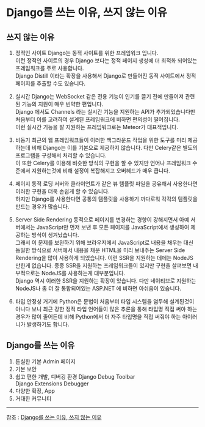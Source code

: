 
# Django를 쓰는 이유, 쓰지 않는 이유

## 쓰지 않는 이유
1. 정적인 사이트
Django는 동적 사이트를 위한 프레임워크 입니다.  
이런 정적인 사이트의 경우 Django 보다는 정적 페이지 생성에 더 최적화 되어있는 프레임워크를 주로 사용합니다.  
Django Distill 이라는 확장을 사용해서 Django로 만들어진 동적 사이트에서 정적 페이지를 추출할 수도 있습니다.

2. 실시간
Django는 WebSocket 같은 전용 기능이 인기를 끌기 전에 만들어져 관련된 기능의 지원이 매우 빈약한 편입니다.  
Django 에서도 Channels 라는 실시간 기능을 지원하는 API가 추가되었습니다만 처음부터 이를 고려하여 설계된 프레임워크에 비하면 편의성이 떨어집니다.  
이런 실시간 기능을 잘 지원하는 프레임워크로는 Meteor가 대표적입니다.  

3. 비동기
최근의 웹 프레임워크들이 이러한 백그라운드 작업을 위한 도구를 미리 제공하는데 비해 Django는 이를 기본으로 제공하지 않습니다. 다만 Celery같은 별도의 프로그램을 구성해서 처리할 수 있습니다.  
이 또한 Celery를 이용해 비슷한 방식의 구현을 할 수 있지만 언어나 프레임워크 수준에서 지원하는것에 비해 설정이 복잡해지고 오버헤드가 매우 큽니다.  

4. 페이지 동적 로딩
서버와 클라이언트가 같은 뷰 템플릿 파일을 공유해서 사용한다면 이러한 구현을 더욱 손쉽게 할 수 있습니다.  
하지만 Django를 사용한다면 공통의 템플릿을 사용하기 까다로워 각각의 템플릿을 만드는 경우가 많습니다.  

5. Server Side Rendering
동적으로 페이지를 변경하는 경향이 강해지면서 아예 서버에서는 JavaScript만 먼저 보낸 후 모든 페이지를 JavaScript에서 생성하여 제공하는 방식이 생겨났습니다.  
그래서 이 문제를 보완하기 위해 브라우저에서 JavaScript로 내용을 채우는 대신 동일한 방식으로 서버에서 내용을 채운 HTML을 미리 보내주는 Server Side Rendering을 많이 사용하게 되었습니다.
이런 SSR을 지원하는 데에는 NodeJS 만한게 없습니다. 종종 SSR을 지원하는 프레임워크들이 있지만 구현을 살펴보면 내부적으로는 NodeJS를 사용하는게 대부분입니다.  
Django 역시 이러한 SSR을 지원하는 확장이 있습니다. 다만 네이티브로 지원하는 NodeJS나 좀 더 잘 통합되어있는 ASP.NET 에 비하면 아쉬움이 있습니다.  

6. 타입 안정성
거기에 Python은 문법이 처음부터 타입 시스템을 염두해 설계된것이 아니다 보니 최근 강한 정적 타입 언어들이 많은 추론을 통해 타입명 직접 써야 하는 경우가 많이 줄어든데 비해 Python에서 더 자주 타입명을 직접 써줘야 하는 아이러니가 발생하기도 합니다.  

## Django를 쓰는 이유

1. 튼실한 기본 Admin 페이지
2. 기본 보안
3. 쉽고 편한 개발, 디버깅 환경
Django Debug Toolbar  
Django Extensions Debugger  
4. 다양한 확장, App
5. 거대한 커뮤니티







---
참조 : [Django를 쓰는 이유, 쓰지 않는 이유
](https://blog.lxf.kr/2018-11-19---why-or-not-django/)